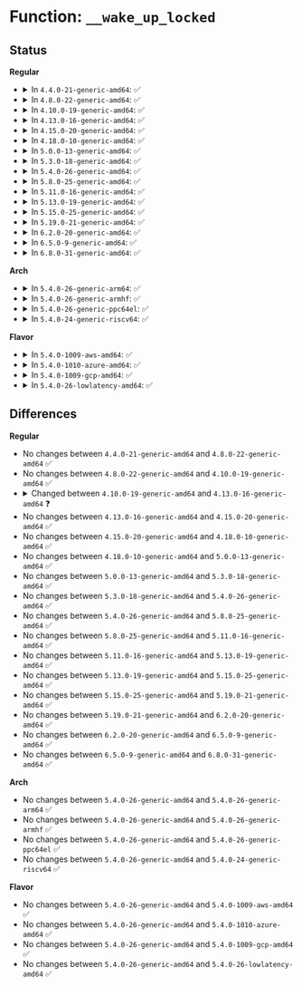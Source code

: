 # Function: <code>__wake_up_locked</code>

## Status
<b>Regular</b>
<ul>
<li>
<details>
<summary>In <code>4.4.0-21-generic-amd64</code>: ✅</summary>

```c
void __wake_up_locked(wait_queue_head_t * q, unsigned int mode, int nr)
```

```json
{
  "name": "__wake_up_locked",
  "collision_type": "Unique Global",
  "inline_type": "No",
  "funcs": [
    {
      "addr": 18446744071579644896,
      "name": "__wake_up_locked",
      "external": true,
      "loc": "kernel/sched/wait.c:103",
      "file": "kernel/sched/wait.c",
      "inline": "seen, unknown",
      "caller_inline": [],
      "caller_func": [
        "kernel/sched/completion.c:complete",
        "kernel/sched/completion.c:complete_all",
        "fs/fs_pin.c:pin_remove",
        "fs/eventpoll.c:ep_poll_callback",
        "fs/eventpoll.c:ep_scan_ready_list",
        "fs/eventpoll.c:SyS_epoll_ctl",
        "fs/eventpoll.c:SyS_epoll_ctl",
        "fs/timerfd.c:timerfd_triggered",
        "fs/timerfd.c:timerfd_ioctl",
        "fs/timerfd.c:timerfd_clock_was_set",
        "fs/fuse/dev.c:queue_request",
        "fs/fuse/dev.c:queue_interrupt",
        "fs/fuse/dev.c:fuse_queue_forget"
      ]
    }
  ],
  "symbols": [
    {
      "addr": 18446744071579644896,
      "name": "__wake_up_locked",
      "section": ".text",
      "bind": "STB_GLOBAL",
      "size": 21
    }
  ]
}
```
</details>
</li>
<li>
<details>
<summary>In <code>4.8.0-22-generic-amd64</code>: ✅</summary>

```c
void __wake_up_locked(wait_queue_head_t * q, unsigned int mode, int nr)
```

```json
{
  "name": "__wake_up_locked",
  "collision_type": "Unique Global",
  "inline_type": "No",
  "funcs": [
    {
      "addr": 18446744071579659616,
      "name": "__wake_up_locked",
      "external": true,
      "loc": "kernel/sched/wait.c:103",
      "file": "kernel/sched/wait.c",
      "inline": "seen, unknown",
      "caller_inline": [],
      "caller_func": [
        "kernel/sched/completion.c:complete_all",
        "kernel/sched/completion.c:complete",
        "fs/fs_pin.c:pin_remove",
        "fs/eventpoll.c:SyS_epoll_ctl",
        "fs/eventpoll.c:SyS_epoll_ctl",
        "fs/eventpoll.c:ep_poll_callback",
        "fs/timerfd.c:timerfd_ioctl",
        "fs/timerfd.c:timerfd_clock_was_set",
        "fs/timerfd.c:timerfd_triggered",
        "fs/fuse/dev.c:queue_interrupt",
        "fs/fuse/dev.c:fuse_queue_forget",
        "fs/fuse/dev.c:queue_request"
      ]
    }
  ],
  "symbols": [
    {
      "addr": 18446744071579659616,
      "name": "__wake_up_locked",
      "section": ".text",
      "bind": "STB_GLOBAL",
      "size": 21
    }
  ]
}
```
</details>
</li>
<li>
<details>
<summary>In <code>4.10.0-19-generic-amd64</code>: ✅</summary>

```c
void __wake_up_locked(wait_queue_head_t * q, unsigned int mode, int nr)
```

```json
{
  "name": "__wake_up_locked",
  "collision_type": "Unique Global",
  "inline_type": "No",
  "funcs": [
    {
      "addr": 18446744071579684160,
      "name": "__wake_up_locked",
      "external": true,
      "loc": "kernel/sched/wait.c:103",
      "file": "kernel/sched/wait.c",
      "inline": "seen, unknown",
      "caller_inline": [],
      "caller_func": [
        "kernel/sched/completion.c:complete_all",
        "kernel/sched/completion.c:complete",
        "fs/fs_pin.c:pin_remove",
        "fs/eventpoll.c:SyS_epoll_ctl",
        "fs/eventpoll.c:SyS_epoll_ctl",
        "fs/eventpoll.c:ep_poll_callback",
        "fs/timerfd.c:timerfd_ioctl",
        "fs/timerfd.c:timerfd_clock_was_set",
        "fs/timerfd.c:timerfd_triggered",
        "fs/fuse/dev.c:fuse_queue_forget",
        "fs/fuse/dev.c:queue_request"
      ]
    }
  ],
  "symbols": [
    {
      "addr": 18446744071579684160,
      "name": "__wake_up_locked",
      "section": ".text",
      "bind": "STB_GLOBAL",
      "size": 21
    }
  ]
}
```
</details>
</li>
<li>
<details>
<summary>In <code>4.13.0-16-generic-amd64</code>: ✅</summary>

```c
void __wake_up_locked(struct wait_queue_head * wq_head, unsigned int mode, int nr)
```

```json
{
  "name": "__wake_up_locked",
  "collision_type": "Unique Global",
  "inline_type": "No",
  "funcs": [
    {
      "addr": 18446744071579670032,
      "name": "__wake_up_locked",
      "external": true,
      "loc": "kernel/sched/wait.c:105",
      "file": "kernel/sched/wait.c",
      "inline": "seen, unknown",
      "caller_inline": [],
      "caller_func": [
        "kernel/sched/completion.c:complete_all",
        "kernel/sched/completion.c:complete",
        "fs/fs_pin.c:pin_remove",
        "fs/eventpoll.c:SyS_epoll_ctl",
        "fs/eventpoll.c:SyS_epoll_ctl",
        "fs/eventpoll.c:ep_poll_callback",
        "fs/timerfd.c:timerfd_ioctl",
        "fs/timerfd.c:timerfd_clock_was_set",
        "fs/timerfd.c:timerfd_triggered",
        "fs/userfaultfd.c:userfaultfd_read",
        "fs/userfaultfd.c:userfaultfd_read",
        "fs/fuse/dev.c:fuse_queue_forget",
        "fs/fuse/dev.c:queue_request"
      ]
    }
  ],
  "symbols": [
    {
      "addr": 18446744071579670032,
      "name": "__wake_up_locked",
      "section": ".text",
      "bind": "STB_GLOBAL",
      "size": 21
    }
  ]
}
```
</details>
</li>
<li>
<details>
<summary>In <code>4.15.0-20-generic-amd64</code>: ✅</summary>

```c
void __wake_up_locked(struct wait_queue_head * wq_head, unsigned int mode, int nr)
```

```json
{
  "name": "__wake_up_locked",
  "collision_type": "Unique Global",
  "inline_type": "No",
  "funcs": [
    {
      "addr": 18446744071579700784,
      "name": "__wake_up_locked",
      "external": true,
      "loc": "kernel/sched/wait.c:156",
      "file": "kernel/sched/wait.c",
      "inline": "seen, unknown",
      "caller_inline": [],
      "caller_func": [
        "kernel/sched/completion.c:complete_all",
        "kernel/sched/completion.c:complete",
        "fs/fs_pin.c:pin_remove",
        "fs/eventpoll.c:SyS_epoll_ctl",
        "fs/eventpoll.c:SyS_epoll_ctl",
        "fs/eventpoll.c:ep_poll_callback",
        "fs/timerfd.c:timerfd_ioctl",
        "fs/timerfd.c:timerfd_clock_was_set",
        "fs/timerfd.c:timerfd_triggered",
        "fs/userfaultfd.c:userfaultfd_read",
        "fs/userfaultfd.c:userfaultfd_read",
        "fs/fuse/dev.c:fuse_queue_forget",
        "fs/fuse/dev.c:queue_request"
      ]
    }
  ],
  "symbols": [
    {
      "addr": 18446744071579700784,
      "name": "__wake_up_locked",
      "section": ".text",
      "bind": "STB_GLOBAL",
      "size": 24
    }
  ]
}
```
</details>
</li>
<li>
<details>
<summary>In <code>4.18.0-10-generic-amd64</code>: ✅</summary>

```c
void __wake_up_locked(struct wait_queue_head * wq_head, unsigned int mode, int nr)
```

```json
{
  "name": "__wake_up_locked",
  "collision_type": "Unique Global",
  "inline_type": "No",
  "funcs": [
    {
      "addr": 18446744071579734912,
      "name": "__wake_up_locked",
      "external": true,
      "loc": "kernel/sched/wait.c:150",
      "file": "kernel/sched/wait.c",
      "inline": "seen, unknown",
      "caller_inline": [],
      "caller_func": [
        "kernel/sched/completion.c:complete_all",
        "kernel/sched/completion.c:complete",
        "fs/fs_pin.c:pin_remove",
        "fs/eventpoll.c:ep_modify",
        "fs/eventpoll.c:ep_insert",
        "fs/eventpoll.c:ep_poll_callback",
        "fs/timerfd.c:timerfd_ioctl",
        "fs/timerfd.c:timerfd_clock_was_set",
        "fs/timerfd.c:timerfd_triggered",
        "fs/userfaultfd.c:userfaultfd_read",
        "fs/userfaultfd.c:userfaultfd_read",
        "fs/fuse/dev.c:fuse_abort_conn",
        "fs/fuse/dev.c:queue_interrupt",
        "fs/fuse/dev.c:fuse_queue_forget",
        "fs/fuse/dev.c:queue_request"
      ]
    }
  ],
  "symbols": [
    {
      "addr": 18446744071579734912,
      "name": "__wake_up_locked",
      "section": ".text",
      "bind": "STB_GLOBAL",
      "size": 24
    }
  ]
}
```
</details>
</li>
<li>
<details>
<summary>In <code>5.0.0-13-generic-amd64</code>: ✅</summary>

```c
void __wake_up_locked(struct wait_queue_head * wq_head, unsigned int mode, int nr)
```

```json
{
  "name": "__wake_up_locked",
  "collision_type": "Unique Global",
  "inline_type": "No",
  "funcs": [
    {
      "addr": 18446744071579774592,
      "name": "__wake_up_locked",
      "external": true,
      "loc": "kernel/sched/wait.c:152",
      "file": "kernel/sched/wait.c",
      "inline": "seen, unknown",
      "caller_inline": [],
      "caller_func": [
        "kernel/sched/completion.c:complete_all",
        "kernel/sched/completion.c:complete",
        "fs/fs_pin.c:pin_remove",
        "fs/eventpoll.c:ep_modify",
        "fs/eventpoll.c:ep_insert",
        "fs/eventpoll.c:ep_poll_callback",
        "fs/userfaultfd.c:userfaultfd_read",
        "fs/userfaultfd.c:userfaultfd_read",
        "fs/fuse/dev.c:fuse_abort_conn",
        "fs/fuse/dev.c:queue_interrupt",
        "fs/fuse/dev.c:fuse_queue_forget",
        "fs/fuse/dev.c:queue_request"
      ]
    }
  ],
  "symbols": [
    {
      "addr": 18446744071579774592,
      "name": "__wake_up_locked",
      "section": ".text",
      "bind": "STB_GLOBAL",
      "size": 24
    }
  ]
}
```
</details>
</li>
<li>
<details>
<summary>In <code>5.3.0-18-generic-amd64</code>: ✅</summary>

```c
void __wake_up_locked(struct wait_queue_head * wq_head, unsigned int mode, int nr)
```

```json
{
  "name": "__wake_up_locked",
  "collision_type": "Unique Global",
  "inline_type": "No",
  "funcs": [
    {
      "addr": 18446744071579802240,
      "name": "__wake_up_locked",
      "external": true,
      "loc": "kernel/sched/wait.c:149",
      "file": "kernel/sched/wait.c",
      "inline": "seen, unknown",
      "caller_inline": [],
      "caller_func": [
        "kernel/sched/completion.c:complete_all",
        "kernel/sched/completion.c:complete",
        "kernel/rcu/sync.c:rcu_sync_func",
        "fs/fs_pin.c:pin_remove",
        "fs/userfaultfd.c:userfaultfd_read",
        "fs/userfaultfd.c:userfaultfd_read",
        "fs/fuse/dev.c:fuse_abort_conn",
        "fs/fuse/dev.c:queue_interrupt",
        "fs/fuse/dev.c:fuse_queue_forget",
        "fs/fuse/dev.c:queue_request"
      ]
    }
  ],
  "symbols": [
    {
      "addr": 18446744071579802240,
      "name": "__wake_up_locked",
      "section": ".text",
      "bind": "STB_GLOBAL",
      "size": 24
    }
  ]
}
```
</details>
</li>
<li>
<details>
<summary>In <code>5.4.0-26-generic-amd64</code>: ✅</summary>

```c
void __wake_up_locked(struct wait_queue_head * wq_head, unsigned int mode, int nr)
```

```json
{
  "name": "__wake_up_locked",
  "collision_type": "Unique Global",
  "inline_type": "No",
  "funcs": [
    {
      "addr": 18446744071579849808,
      "name": "__wake_up_locked",
      "external": true,
      "loc": "kernel/sched/wait.c:149",
      "file": "kernel/sched/wait.c",
      "inline": "seen, unknown",
      "caller_inline": [],
      "caller_func": [
        "kernel/sched/completion.c:complete_all",
        "kernel/sched/completion.c:complete",
        "kernel/rcu/sync.c:rcu_sync_func",
        "fs/fs_pin.c:pin_remove",
        "fs/userfaultfd.c:userfaultfd_read",
        "fs/userfaultfd.c:userfaultfd_read"
      ]
    }
  ],
  "symbols": [
    {
      "addr": 18446744071579849808,
      "name": "__wake_up_locked",
      "section": ".text",
      "bind": "STB_GLOBAL",
      "size": 24
    }
  ]
}
```
</details>
</li>
<li>
<details>
<summary>In <code>5.8.0-25-generic-amd64</code>: ✅</summary>

```c
void __wake_up_locked(struct wait_queue_head * wq_head, unsigned int mode, int nr)
```

```json
{
  "name": "__wake_up_locked",
  "collision_type": "Unique Global",
  "inline_type": "No",
  "funcs": [
    {
      "addr": 18446744071579888496,
      "name": "__wake_up_locked",
      "external": true,
      "loc": "kernel/sched/wait.c:149",
      "file": "kernel/sched/wait.c",
      "inline": "seen, unknown",
      "caller_inline": [],
      "caller_func": [
        "kernel/rcu/sync.c:rcu_sync_func",
        "fs/fs_pin.c:pin_remove",
        "fs/userfaultfd.c:userfaultfd_ctx_read",
        "fs/userfaultfd.c:userfaultfd_ctx_read"
      ]
    }
  ],
  "symbols": [
    {
      "addr": 18446744071579888496,
      "name": "__wake_up_locked",
      "section": ".text",
      "bind": "STB_GLOBAL",
      "size": 24
    }
  ]
}
```
</details>
</li>
<li>
<details>
<summary>In <code>5.11.0-16-generic-amd64</code>: ✅</summary>

```c
void __wake_up_locked(struct wait_queue_head * wq_head, unsigned int mode, int nr)
```

```json
{
  "name": "__wake_up_locked",
  "collision_type": "Unique Global",
  "inline_type": "No",
  "funcs": [
    {
      "addr": 18446744071579882736,
      "name": "__wake_up_locked",
      "external": true,
      "loc": "kernel/sched/wait.c:164",
      "file": "kernel/sched/wait.c",
      "inline": "seen, unknown",
      "caller_inline": [],
      "caller_func": [
        "kernel/rcu/sync.c:rcu_sync_func",
        "fs/fs_pin.c:pin_remove",
        "fs/userfaultfd.c:userfaultfd_ctx_read",
        "fs/userfaultfd.c:userfaultfd_ctx_read"
      ]
    }
  ],
  "symbols": [
    {
      "addr": 18446744071579882736,
      "name": "__wake_up_locked",
      "section": ".text",
      "bind": "STB_GLOBAL",
      "size": 24
    }
  ]
}
```
</details>
</li>
<li>
<details>
<summary>In <code>5.13.0-19-generic-amd64</code>: ✅</summary>

```c
void __wake_up_locked(struct wait_queue_head * wq_head, unsigned int mode, int nr)
```

```json
{
  "name": "__wake_up_locked",
  "collision_type": "Unique Global",
  "inline_type": "No",
  "funcs": [
    {
      "addr": 18446744071579891888,
      "name": "__wake_up_locked",
      "external": true,
      "loc": "kernel/sched/wait.c:164",
      "file": "kernel/sched/wait.c",
      "inline": "seen, unknown",
      "caller_inline": [],
      "caller_func": [
        "kernel/rcu/sync.c:rcu_sync_func",
        "fs/fs_pin.c:pin_remove",
        "fs/userfaultfd.c:userfaultfd_ctx_read",
        "fs/userfaultfd.c:userfaultfd_ctx_read"
      ]
    }
  ],
  "symbols": [
    {
      "addr": 18446744071579891888,
      "name": "__wake_up_locked",
      "section": ".text",
      "bind": "STB_GLOBAL",
      "size": 24
    }
  ]
}
```
</details>
</li>
<li>
<details>
<summary>In <code>5.15.0-25-generic-amd64</code>: ✅</summary>

```c
void __wake_up_locked(struct wait_queue_head * wq_head, unsigned int mode, int nr)
```

```json
{
  "name": "__wake_up_locked",
  "collision_type": "Unique Global",
  "inline_type": "No",
  "funcs": [
    {
      "addr": 18446744071580006816,
      "name": "__wake_up_locked",
      "external": true,
      "loc": "kernel/sched/wait.c:164",
      "file": "kernel/sched/wait.c",
      "inline": "seen, unknown",
      "caller_inline": [],
      "caller_func": [
        "kernel/rcu/sync.c:rcu_sync_func",
        "fs/fs_pin.c:pin_remove",
        "fs/userfaultfd.c:userfaultfd_ctx_read",
        "fs/userfaultfd.c:userfaultfd_ctx_read"
      ]
    }
  ],
  "symbols": [
    {
      "addr": 18446744071580006816,
      "name": "__wake_up_locked",
      "section": ".text",
      "bind": "STB_GLOBAL",
      "size": 24
    }
  ]
}
```
</details>
</li>
<li>
<details>
<summary>In <code>5.19.0-21-generic-amd64</code>: ✅</summary>

```c
void __wake_up_locked(struct wait_queue_head * wq_head, unsigned int mode, int nr)
```

```json
{
  "name": "__wake_up_locked",
  "collision_type": "Unique Global",
  "inline_type": "No",
  "funcs": [
    {
      "addr": 18446744071580138704,
      "name": "__wake_up_locked",
      "external": true,
      "loc": "kernel/sched/wait.c:163",
      "file": "kernel/sched/build_utility.c",
      "inline": "seen, unknown",
      "caller_inline": [],
      "caller_func": [
        "kernel/rcu/sync.c:rcu_sync_func",
        "fs/fs_pin.c:pin_remove",
        "fs/userfaultfd.c:userfaultfd_ctx_read",
        "fs/userfaultfd.c:userfaultfd_ctx_read"
      ]
    }
  ],
  "symbols": [
    {
      "addr": 18446744071580138704,
      "name": "__wake_up_locked",
      "section": ".text",
      "bind": "STB_GLOBAL",
      "size": 44
    }
  ]
}
```
</details>
</li>
<li>
<details>
<summary>In <code>6.2.0-20-generic-amd64</code>: ✅</summary>

```c
void __wake_up_locked(struct wait_queue_head * wq_head, unsigned int mode, int nr)
```

```json
{
  "name": "__wake_up_locked",
  "collision_type": "Unique Global",
  "inline_type": "No",
  "funcs": [
    {
      "addr": 18446744071580313488,
      "name": "__wake_up_locked",
      "external": true,
      "loc": "kernel/sched/wait.c:167",
      "file": "kernel/sched/build_utility.c",
      "inline": "seen, unknown",
      "caller_inline": [],
      "caller_func": [
        "kernel/rcu/sync.c:rcu_sync_func",
        "fs/fs_pin.c:pin_remove",
        "fs/userfaultfd.c:userfaultfd_ctx_read",
        "fs/userfaultfd.c:userfaultfd_ctx_read"
      ]
    }
  ],
  "symbols": [
    {
      "addr": 18446744071580313488,
      "name": "__wake_up_locked",
      "section": ".text",
      "bind": "STB_GLOBAL",
      "size": 44
    }
  ]
}
```
</details>
</li>
<li>
<details>
<summary>In <code>6.5.0-9-generic-amd64</code>: ✅</summary>

```c
void __wake_up_locked(struct wait_queue_head * wq_head, unsigned int mode, int nr)
```

```json
{
  "name": "__wake_up_locked",
  "collision_type": "Unique Global",
  "inline_type": "No",
  "funcs": [
    {
      "addr": 18446744071580380160,
      "name": "__wake_up_locked",
      "external": true,
      "loc": "kernel/sched/wait.c:167",
      "file": "kernel/sched/build_utility.c",
      "inline": "seen, unknown",
      "caller_inline": [],
      "caller_func": [
        "kernel/rcu/sync.c:rcu_sync_func",
        "fs/fs_pin.c:pin_remove",
        "fs/userfaultfd.c:userfaultfd_ctx_read",
        "fs/userfaultfd.c:userfaultfd_ctx_read"
      ]
    }
  ],
  "symbols": [
    {
      "addr": 18446744071580380160,
      "name": "__wake_up_locked",
      "section": ".text",
      "bind": "STB_GLOBAL",
      "size": 44
    }
  ]
}
```
</details>
</li>
<li>
<details>
<summary>In <code>6.8.0-31-generic-amd64</code>: ✅</summary>

```c
void __wake_up_locked(struct wait_queue_head * wq_head, unsigned int mode, int nr)
```

```json
{
  "name": "__wake_up_locked",
  "collision_type": "Unique Global",
  "inline_type": "No",
  "funcs": [
    {
      "addr": 18446744071580437552,
      "name": "__wake_up_locked",
      "external": true,
      "loc": "kernel/sched/wait.c:139",
      "file": "kernel/sched/build_utility.c",
      "inline": "seen, unknown",
      "caller_inline": [],
      "caller_func": [
        "kernel/rcu/sync.c:rcu_sync_func",
        "fs/fs_pin.c:pin_remove",
        "fs/userfaultfd.c:userfaultfd_ctx_read",
        "fs/userfaultfd.c:userfaultfd_ctx_read"
      ]
    }
  ],
  "symbols": [
    {
      "addr": 18446744071580437552,
      "name": "__wake_up_locked",
      "section": ".text",
      "bind": "STB_GLOBAL",
      "size": 38
    }
  ]
}
```
</details>
</li>
</ul>
<b>Arch</b>
<ul>
<li>
<details>
<summary>In <code>5.4.0-26-generic-arm64</code>: ✅</summary>

```c
void __wake_up_locked(struct wait_queue_head * wq_head, unsigned int mode, int nr)
```

```json
{
  "name": "__wake_up_locked",
  "collision_type": "Unique Global",
  "inline_type": "No",
  "funcs": [
    {
      "addr": 18446603336491040672,
      "name": "__wake_up_locked",
      "external": true,
      "loc": "kernel/sched/wait.c:149",
      "file": "kernel/sched/wait.c",
      "inline": "seen, unknown",
      "caller_inline": [],
      "caller_func": [
        "kernel/sched/completion.c:complete_all",
        "kernel/sched/completion.c:complete",
        "kernel/rcu/sync.c:rcu_sync_func",
        "fs/fs_pin.c:pin_remove",
        "fs/userfaultfd.c:userfaultfd_read",
        "fs/userfaultfd.c:userfaultfd_read"
      ]
    }
  ],
  "symbols": [
    {
      "addr": 18446603336491040672,
      "name": "__wake_up_locked",
      "section": ".text",
      "bind": "STB_GLOBAL",
      "size": 80
    }
  ]
}
```
</details>
</li>
<li>
<details>
<summary>In <code>5.4.0-26-generic-armhf</code>: ✅</summary>

```c
void __wake_up_locked(struct wait_queue_head * wq_head, unsigned int mode, int nr)
```

```json
{
  "name": "__wake_up_locked",
  "collision_type": "Unique Global",
  "inline_type": "No",
  "funcs": [
    {
      "addr": 3225049808,
      "name": "__wake_up_locked",
      "external": true,
      "loc": "kernel/sched/wait.c:149",
      "file": "kernel/sched/wait.c",
      "inline": "seen, unknown",
      "caller_inline": [],
      "caller_func": [
        "kernel/sched/completion.c:complete_all",
        "kernel/sched/completion.c:complete",
        "kernel/rcu/sync.c:rcu_sync_func",
        "fs/fs_pin.c:pin_remove",
        "fs/userfaultfd.c:userfaultfd_ctx_read",
        "fs/userfaultfd.c:userfaultfd_ctx_read"
      ]
    }
  ],
  "symbols": [
    {
      "addr": 3225049808,
      "name": "__wake_up_locked",
      "section": ".text",
      "bind": "STB_GLOBAL",
      "size": 48
    }
  ]
}
```
</details>
</li>
<li>
<details>
<summary>In <code>5.4.0-26-generic-ppc64el</code>: ✅</summary>

```c
void __wake_up_locked(struct wait_queue_head * wq_head, unsigned int mode, int nr)
```

```json
{
  "name": "__wake_up_locked",
  "collision_type": "Unique Global",
  "inline_type": "No",
  "funcs": [
    {
      "addr": 13835058055283919648,
      "name": "__wake_up_locked",
      "external": true,
      "loc": "kernel/sched/wait.c:149",
      "file": "kernel/sched/wait.c",
      "inline": "seen, unknown",
      "caller_inline": [],
      "caller_func": [
        "kernel/sched/completion.c:complete_all",
        "kernel/sched/completion.c:complete",
        "kernel/rcu/sync.c:rcu_sync_func",
        "fs/fs_pin.c:pin_remove",
        "fs/userfaultfd.c:userfaultfd_ctx_read",
        "fs/userfaultfd.c:userfaultfd_ctx_read"
      ]
    }
  ],
  "symbols": [
    {
      "addr": 13835058055283919648,
      "name": "__wake_up_locked",
      "section": ".text",
      "bind": "STB_GLOBAL",
      "size": 32
    }
  ]
}
```
</details>
</li>
<li>
<details>
<summary>In <code>5.4.0-24-generic-riscv64</code>: ✅</summary>

```c
void __wake_up_locked(struct wait_queue_head * wq_head, unsigned int mode, int nr)
```

```json
{
  "name": "__wake_up_locked",
  "collision_type": "Unique Global",
  "inline_type": "No",
  "funcs": [
    {
      "addr": 18446743936271641072,
      "name": "__wake_up_locked",
      "external": true,
      "loc": "kernel/sched/wait.c:149",
      "file": "kernel/sched/wait.c",
      "inline": "seen, unknown",
      "caller_inline": [],
      "caller_func": [
        "kernel/sched/completion.c:complete_all",
        "kernel/sched/completion.c:complete",
        "kernel/rcu/sync.c:rcu_sync_func",
        "fs/fs_pin.c:pin_remove",
        "fs/userfaultfd.c:userfaultfd_read",
        "fs/userfaultfd.c:userfaultfd_read"
      ]
    }
  ],
  "symbols": [
    {
      "addr": 18446743936271641072,
      "name": "__wake_up_locked",
      "section": ".text",
      "bind": "STB_GLOBAL",
      "size": 64
    }
  ]
}
```
</details>
</li>
</ul>
<b>Flavor</b>
<ul>
<li>
<details>
<summary>In <code>5.4.0-1009-aws-amd64</code>: ✅</summary>

```c
void __wake_up_locked(struct wait_queue_head * wq_head, unsigned int mode, int nr)
```

```json
{
  "name": "__wake_up_locked",
  "collision_type": "Unique Global",
  "inline_type": "No",
  "funcs": [
    {
      "addr": 18446744071579822160,
      "name": "__wake_up_locked",
      "external": true,
      "loc": "kernel/sched/wait.c:149",
      "file": "kernel/sched/wait.c",
      "inline": "seen, unknown",
      "caller_inline": [],
      "caller_func": [
        "kernel/sched/completion.c:complete_all",
        "kernel/sched/completion.c:complete",
        "kernel/rcu/sync.c:rcu_sync_func",
        "fs/fs_pin.c:pin_remove",
        "fs/userfaultfd.c:userfaultfd_read",
        "fs/userfaultfd.c:userfaultfd_read"
      ]
    }
  ],
  "symbols": [
    {
      "addr": 18446744071579822160,
      "name": "__wake_up_locked",
      "section": ".text",
      "bind": "STB_GLOBAL",
      "size": 24
    }
  ]
}
```
</details>
</li>
<li>
<details>
<summary>In <code>5.4.0-1010-azure-amd64</code>: ✅</summary>

```c
void __wake_up_locked(struct wait_queue_head * wq_head, unsigned int mode, int nr)
```

```json
{
  "name": "__wake_up_locked",
  "collision_type": "Unique Global",
  "inline_type": "No",
  "funcs": [
    {
      "addr": 18446744071579756768,
      "name": "__wake_up_locked",
      "external": true,
      "loc": "kernel/sched/wait.c:149",
      "file": "kernel/sched/wait.c",
      "inline": "seen, unknown",
      "caller_inline": [],
      "caller_func": [
        "kernel/sched/completion.c:complete_all",
        "kernel/sched/completion.c:complete",
        "kernel/rcu/sync.c:rcu_sync_func",
        "fs/fs_pin.c:pin_remove",
        "fs/userfaultfd.c:userfaultfd_read",
        "fs/userfaultfd.c:userfaultfd_read"
      ]
    }
  ],
  "symbols": [
    {
      "addr": 18446744071579756768,
      "name": "__wake_up_locked",
      "section": ".text",
      "bind": "STB_GLOBAL",
      "size": 24
    }
  ]
}
```
</details>
</li>
<li>
<details>
<summary>In <code>5.4.0-1009-gcp-amd64</code>: ✅</summary>

```c
void __wake_up_locked(struct wait_queue_head * wq_head, unsigned int mode, int nr)
```

```json
{
  "name": "__wake_up_locked",
  "collision_type": "Unique Global",
  "inline_type": "No",
  "funcs": [
    {
      "addr": 18446744071579810176,
      "name": "__wake_up_locked",
      "external": true,
      "loc": "kernel/sched/wait.c:149",
      "file": "kernel/sched/wait.c",
      "inline": "seen, unknown",
      "caller_inline": [],
      "caller_func": [
        "kernel/sched/completion.c:complete_all",
        "kernel/sched/completion.c:complete",
        "kernel/rcu/sync.c:rcu_sync_func",
        "fs/fs_pin.c:pin_remove",
        "fs/userfaultfd.c:userfaultfd_read",
        "fs/userfaultfd.c:userfaultfd_read"
      ]
    }
  ],
  "symbols": [
    {
      "addr": 18446744071579810176,
      "name": "__wake_up_locked",
      "section": ".text",
      "bind": "STB_GLOBAL",
      "size": 24
    }
  ]
}
```
</details>
</li>
<li>
<details>
<summary>In <code>5.4.0-26-lowlatency-amd64</code>: ✅</summary>

```c
void __wake_up_locked(struct wait_queue_head * wq_head, unsigned int mode, int nr)
```

```json
{
  "name": "__wake_up_locked",
  "collision_type": "Unique Global",
  "inline_type": "No",
  "funcs": [
    {
      "addr": 18446744071579855328,
      "name": "__wake_up_locked",
      "external": true,
      "loc": "kernel/sched/wait.c:149",
      "file": "kernel/sched/wait.c",
      "inline": "seen, unknown",
      "caller_inline": [],
      "caller_func": [
        "kernel/sched/completion.c:complete_all",
        "kernel/sched/completion.c:complete",
        "kernel/rcu/sync.c:rcu_sync_func",
        "fs/fs_pin.c:pin_remove",
        "fs/userfaultfd.c:userfaultfd_read",
        "fs/userfaultfd.c:userfaultfd_read"
      ]
    }
  ],
  "symbols": [
    {
      "addr": 18446744071579855328,
      "name": "__wake_up_locked",
      "section": ".text",
      "bind": "STB_GLOBAL",
      "size": 24
    }
  ]
}
```
</details>
</li>
</ul>

## Differences
<b>Regular</b>
<ul>
<li>
No changes between <code>4.4.0-21-generic-amd64</code> and <code>4.8.0-22-generic-amd64</code> ✅
</li>
<li>
No changes between <code>4.8.0-22-generic-amd64</code> and <code>4.10.0-19-generic-amd64</code> ✅
</li>
<li>
<details>
<summary>Changed between <code>4.10.0-19-generic-amd64</code> and <code>4.13.0-16-generic-amd64</code> ❓</summary>
<ul>
<li>
<b>Param added. </b>
<code>struct wait_queue_head * wq_head</code>
</li>
<li>
<b>Param removed. </b>
<code>wait_queue_head_t * q</code>
</li>
</ul>
</details>
</li>
<li>
No changes between <code>4.13.0-16-generic-amd64</code> and <code>4.15.0-20-generic-amd64</code> ✅
</li>
<li>
No changes between <code>4.15.0-20-generic-amd64</code> and <code>4.18.0-10-generic-amd64</code> ✅
</li>
<li>
No changes between <code>4.18.0-10-generic-amd64</code> and <code>5.0.0-13-generic-amd64</code> ✅
</li>
<li>
No changes between <code>5.0.0-13-generic-amd64</code> and <code>5.3.0-18-generic-amd64</code> ✅
</li>
<li>
No changes between <code>5.3.0-18-generic-amd64</code> and <code>5.4.0-26-generic-amd64</code> ✅
</li>
<li>
No changes between <code>5.4.0-26-generic-amd64</code> and <code>5.8.0-25-generic-amd64</code> ✅
</li>
<li>
No changes between <code>5.8.0-25-generic-amd64</code> and <code>5.11.0-16-generic-amd64</code> ✅
</li>
<li>
No changes between <code>5.11.0-16-generic-amd64</code> and <code>5.13.0-19-generic-amd64</code> ✅
</li>
<li>
No changes between <code>5.13.0-19-generic-amd64</code> and <code>5.15.0-25-generic-amd64</code> ✅
</li>
<li>
No changes between <code>5.15.0-25-generic-amd64</code> and <code>5.19.0-21-generic-amd64</code> ✅
</li>
<li>
No changes between <code>5.19.0-21-generic-amd64</code> and <code>6.2.0-20-generic-amd64</code> ✅
</li>
<li>
No changes between <code>6.2.0-20-generic-amd64</code> and <code>6.5.0-9-generic-amd64</code> ✅
</li>
<li>
No changes between <code>6.5.0-9-generic-amd64</code> and <code>6.8.0-31-generic-amd64</code> ✅
</li>
</ul>
<b>Arch</b>
<ul>
<li>
No changes between <code>5.4.0-26-generic-amd64</code> and <code>5.4.0-26-generic-arm64</code> ✅
</li>
<li>
No changes between <code>5.4.0-26-generic-amd64</code> and <code>5.4.0-26-generic-armhf</code> ✅
</li>
<li>
No changes between <code>5.4.0-26-generic-amd64</code> and <code>5.4.0-26-generic-ppc64el</code> ✅
</li>
<li>
No changes between <code>5.4.0-26-generic-amd64</code> and <code>5.4.0-24-generic-riscv64</code> ✅
</li>
</ul>
<b>Flavor</b>
<ul>
<li>
No changes between <code>5.4.0-26-generic-amd64</code> and <code>5.4.0-1009-aws-amd64</code> ✅
</li>
<li>
No changes between <code>5.4.0-26-generic-amd64</code> and <code>5.4.0-1010-azure-amd64</code> ✅
</li>
<li>
No changes between <code>5.4.0-26-generic-amd64</code> and <code>5.4.0-1009-gcp-amd64</code> ✅
</li>
<li>
No changes between <code>5.4.0-26-generic-amd64</code> and <code>5.4.0-26-lowlatency-amd64</code> ✅
</li>
</ul>
